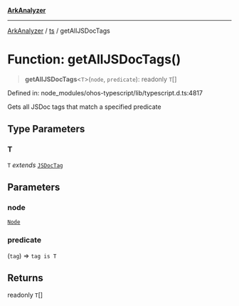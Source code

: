 [**ArkAnalyzer**](../../../../README.md)

***

[ArkAnalyzer](../../../../globals.md) / [ts](../README.md) / getAllJSDocTags

# Function: getAllJSDocTags()

> **getAllJSDocTags**\<`T`\>(`node`, `predicate`): readonly `T`[]

Defined in: node\_modules/ohos-typescript/lib/typescript.d.ts:4817

Gets all JSDoc tags that match a specified predicate

## Type Parameters

### T

`T` *extends* [`JSDocTag`](../interfaces/JSDocTag.md)

## Parameters

### node

[`Node`](../interfaces/Node.md)

### predicate

(`tag`) => `tag is T`

## Returns

readonly `T`[]
